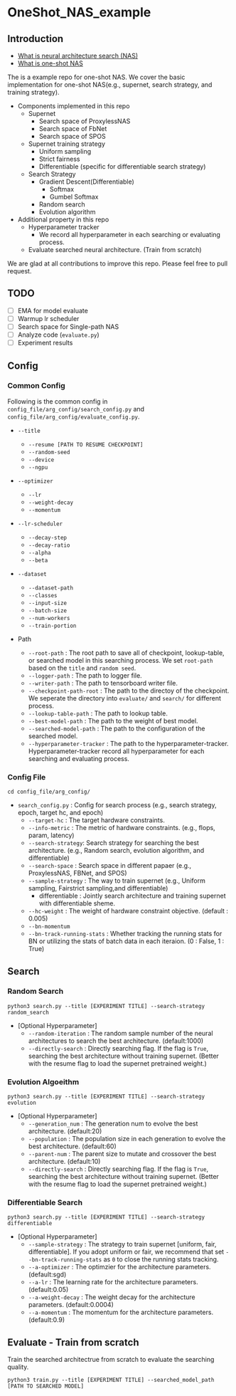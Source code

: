 # OneShot_NAS_example

## Introduction

* [What is neural architecture search (NAS)](./doc/nas.md)
* [What is one-shot NAS](./doc/one_shot_nas.md)

The is a example repo for one-shot NAS. We cover the basic implementation for one-shot NAS(e.g., supernet, search strategy, and training strategy).
* Components implemented in this repo
    * Supernet
        * Search space of ProxylessNAS
        * Search space of FbNet
        * Search space of SPOS
    * Supernet training strategy
        * Uniform sampling
        * Strict fairness
        * Differentiable (specific for differentiable search strategy)
    * Search Strategy
        * Gradient Descent(Differentiable)
            - Softmax
            - Gumbel Softmax
        * Random search
        * Evolution algorithm
* Additional property in this repo
    * Hyperparameter tracker
        * We record all hyperparameter in each searching or evaluating process.
    * Evaluate searched neural architecture. (Train from scratch)

We are glad at all contributions to improve this repo. Please feel free to pull request.

## TODO
* [ ] EMA for model evaluate
* [ ] Warmup lr scheduler
* [ ] Search space for Single-path NAS
* [ ] Analyze code (`evaluate.py`)
* [ ] Experiment results

## Config
### Common Config
Following is the common config in `config_file/arg_config/search_config.py` and `config_file/arg_config/evaluate_config.py`. 
* `--title`
    * `--resume [PATH TO RESUME CHECKPOINT]`
    * `--random-seed`
    * `--device`
    * `--ngpu`
* `--optimizer`
    * `--lr`
    * `--weight-decay`
    * `--momentum`
* `--lr-scheduler`
    * `--decay-step`
    * `--decay-ratio`
    * `--alpha`
    * `--beta`
* `--dataset`
    * `--dataset-path`
    * `--classes`
    * `--input-size`
    * `--batch-size`
    * `--num-workers`
    * `--train-portion`

* Path
    * `--root-path` : The root path to save all of checkpoint, lookup-table, or searched model in this searching process. We set `root-path` based on the `title` and `random seed`.
    * `--logger-path` : The path to logger file.
    * `--writer-path` : The path to tensorboard writer file.
    * `--checkpoint-path-root` : The path to the directoy of the checkpoint. We seperate the directory into `evaluate/` and `search/` for different process.
    * `--lookup-table-path` : The path to lookup table.
    * `--best-model-path` : The path to the weight of best model.
    * `--searched-model-path` : The path to the configuration of the searched model.
    * `--hyperparameter-tracker` : The path to the hyperparameter-tracker. Hyperparameter-tracker record all hyperparameter for each searching and evaluating process.

### Config File
```
cd config_file/arg_config/
```
* `search_config.py` : Config for search process (e.g., search strategy, epoch, target hc, and epoch)
    * `--target-hc` : The target hardware constraints.
    * `--info-metric` : The metric of hardware constraints. (e.g., flops, param, latency)
    * `--search-strategy`: Search strategy for searching the best architecture. (e.g., Random search, evolution algorithm, and differentiable)
    * `--search-space` : Search space in different papaer (e.g., ProxylessNAS, FBNet, and SPOS)
    * `--sample-strategy` : The way to train supernet (e.g., Uniform sampling, Fairstrict sampling,and differentiable)
        * differentiable : Jointly search architecture and training supernet with differentiable sheme.
    * `--hc-weight` : The weight of hardware constraint objective. (default : 0.005)
    * `--bn-momentum`
    * `--bn-track-running-stats` : Whether tracking the running stats for BN or utilizing the stats of batch data in each iteraion. (0 : False, 1 : True)

## Search
### Random Search
```
python3 search.py --title [EXPERIMENT TITLE] --search-strategy random_search
```
* [Optional Hyperparameter]
    * `--random-iteration` : The random sample number of the neural architectures to search the best architecture. (default:1000)
    * `--directly-search` : Directly searching flag. If the flag is `True`, searching the best architecture without training supernet. (Better with the resume flag to load the supernet pretrained weight.)
    

### Evolution Algoeithm
```
python3 search.py --title [EXPERIMENT TITLE] --search-strategy evolution
```
* [Optional Hyperparameter]
    * `--generation_num` : The generation num to evolve the best architecture. (default:20)
    * `--population` : The population size in each generation to evolve the best architecture. (default:60)
    * `--parent-num` : The parent size to mutate and crossover the best architecture. (default:10)
    * `--directly-search` : Directly searching flag. If the flag is `True`, searching the best architecture without training supernet. (Better with the resume flag to load the supernet pretrained weight.)

### Differentiable Search
```
python3 search.py --title [EXPERIMENT TITLE] --search-strategy differentiable
```
* [Optional Hyperparameter]
    * `--sample-strategy` : The strategy to train supernet [uniform, fair, differentiable]. If you adopt uniform or fair, we recommend that set `--bn-track-running-stats` as `0` to close the running stats tracking.
    * `--a-optimizer` : The optimzier for the architecture parameters. (default:sgd)
    * `--a-lr` : The learning rate for the architecture parameters. (default:0.05)
    * `--a-weight-decay` : The weight decay for the architecture parameters. (default:0.0004)
    * `--a-momentum` : The momentum for the architecture parameters. (default:0.9)

## Evaluate - Train from scratch
Train the searched architectrue from scratch to evaluate the searching quality.
```
python3 train.py --title [EXPERIMENT TITLE] --searched_model_path [PATH TO SEARCHED MODEL]
```



